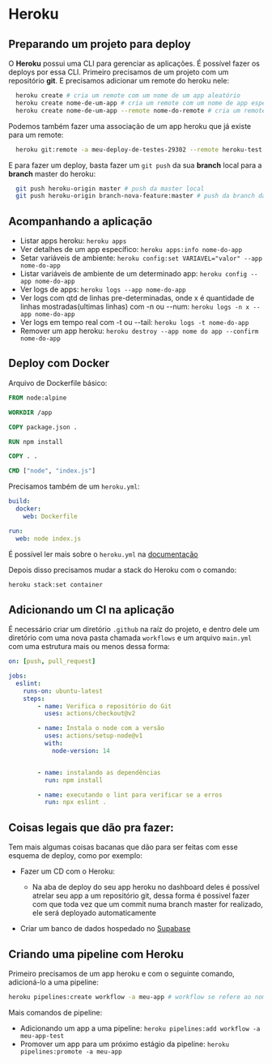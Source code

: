 # Heroku

## Preparando um projeto para deploy
O __Heroku__ possui uma CLI para gerenciar as aplicações. É possível fazer os deploys por essa CLI.
Primeiro precisamos de um projeto com um repositório __git__. E precisamos adicionar um remote do heroku nele:
```bash
  heroku create # cria um remote com um nome de um app aleatório
  heroku create nome-de-um-app # cria um remote com um nome de app específico
  heroku create nome-de-um-app --remote nome-do-remote # cria um remote com um nome específico juntamente com um nome de um app especificado tbm
```
Podemos também fazer uma associação de um app heroku que já existe para um remote:
```bash
  heroku git:remote -a meu-deploy-de-testes-29302 --remote heroku-test 
```
E para fazer um deploy, basta fazer um `git push` da sua __branch__ local para a __branch__ master do heroku:
```bash
  git push heroku-origin master # push da master local
  git push heroku-origin branch-nova-feature:master # push da branch da nova feature local
```
## Acompanhando a aplicação
- Listar apps heroku: `heroku apps`
- Ver detalhes de um app específico: `heroku apps:info nome-do-app`
- Setar variáveis de ambiente: `heroku config:set VARIAVEL="valor" --app nome-do-app`
- Listar variáveis de ambiente de um determinado app: `heroku config --app nome-do-app`
- Ver logs de apps: `heroku logs --app nome-do-app`
- Ver logs com qtd de linhas pre-determinadas, onde x é quantidade de linhas mostradas(ultimas linhas) com -n ou --num: `heroku logs -n x --app nome-do-app`
- Ver logs em tempo real com -t ou --tail: `heroku logs -t nome-do-app`
- Remover um app heroku: `heroku destroy --app nome do app --confirm nome-do-app`

## Deploy com Docker

Arquivo de Dockerfile básico:
```dockerfile
FROM node:alpine

WORKDIR /app

COPY package.json .

RUN npm install

COPY . .

CMD ["node", "index.js"]
```
Precisamos também de um `heroku.yml`:
```yml
build:
  docker:
    web: Dockerfile

run:
  web: node index.js
```
É possível ler mais sobre o `heroku.yml` na [documentação](https://devcenter.heroku.com/articles/build-docker-images-heroku-yml#heroku-yml-overview)

Depois disso precisamos mudar a stack do Heroku com o comando:
```bash
heroku stack:set container
```
## Adicionando um CI na aplicação

É necessário criar um diretório `.github` na raíz do projeto, e dentro dele um diretório com uma nova pasta chamada `workflows` e um arquivo `main.yml` com uma estrutura mais ou menos dessa forma:
```yml
on: [push, pull_request]

jobs:
  eslint:
    runs-on: ubuntu-latest
    steps:
        - name: Verifica o repositório do Git
          uses: actions/checkout@v2

        - name: Instala o node com a versão
          uses: actions/setup-node@v1
          with:
            node-version: 14


        - name: instalando as dependências
          run: npm install

        - name: executando o lint para verificar se a erros
          run: npx eslint .
```
## Coisas legais que dão pra fazer:
Tem mais algumas coisas bacanas que dão para ser feitas com esse esquema de deploy, como por exemplo:
- Fazer um CD com o Heroku:
  - Na aba de deploy do seu app heroku no dashboard deles é possível atrelar seu app a um repositório git, dessa forma é possivel fazer com que toda vez que um commit numa branch master for realizado, ele será deployado automaticamente

- Criar um banco de dados hospedado no [Supabase](https://supabase.com/)

## Criando uma pipeline com Heroku

Primeiro precisamos de um app heroku e com o seguinte comando, adicioná-lo a uma pipeline:
```bash
heroku pipelines:create workflow -a meu-app # workflow se refere ao nome da pipeline, -a aponta pra um app
```
Mais comandos de pipeline:
- Adicionando um app a uma pipeline: `heroku pipelines:add workflow -a meu-app-test`
- Promover um app para um próximo estágio da pipeline: `heroku pipelines:promote -a meu-app`
